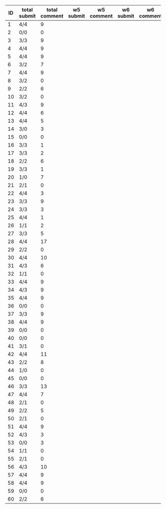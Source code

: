 |   ID | total submit   |   total comment | w5 submit   | w5 comment   | w6 submit   | w6 comment   | w7 submit   | w7 comment   | w8 submit   | w8 comment   |
|------|----------------|-----------------|-------------|--------------|-------------|--------------|-------------|--------------|-------------|--------------|
|    1 | 4/4            |               9 |             |              |             |              |             |              |             |              |
|    2 | 0/0            |               0 |             |              |             |              |             |              |             |              |
|    3 | 3/3            |               9 |             |              |             |              |             |              |             |              |
|    4 | 4/4            |               9 |             |              |             |              |             |              |             |              |
|    5 | 4/4            |               9 |             |              |             |              |             |              |             |              |
|    6 | 3/2            |               7 |             |              |             |              |             |              |             |              |
|    7 | 4/4            |               9 |             |              |             |              |             |              |             |              |
|    8 | 3/2            |               0 |             |              |             |              |             |              |             |              |
|    9 | 2/2            |               6 |             |              |             |              |             |              |             |              |
|   10 | 3/2            |               0 |             |              |             |              |             |              |             |              |
|   11 | 4/3            |               9 |             |              |             |              |             |              |             |              |
|   12 | 4/4            |               6 |             |              |             |              |             |              |             |              |
|   13 | 4/4            |               5 |             |              |             |              |             |              |             |              |
|   14 | 3/0            |               3 |             |              |             |              |             |              |             |              |
|   15 | 0/0            |               0 |             |              |             |              |             |              |             |              |
|   16 | 3/3            |               1 |             |              |             |              |             |              |             |              |
|   17 | 3/3            |               2 |             |              |             |              |             |              |             |              |
|   18 | 2/2            |               6 |             |              |             |              |             |              |             |              |
|   19 | 3/3            |               1 |             |              |             |              |             |              |             |              |
|   20 | 1/0            |               7 |             |              |             |              |             |              |             |              |
|   21 | 2/1            |               0 |             |              |             |              |             |              |             |              |
|   22 | 4/4            |               3 |             |              |             |              |             |              |             |              |
|   23 | 3/3            |               9 |             |              |             |              |             |              |             |              |
|   24 | 3/3            |               3 |             |              |             |              |             |              |             |              |
|   25 | 4/4            |               1 |             |              |             |              |             |              |             |              |
|   26 | 1/1            |               2 |             |              |             |              |             |              |             |              |
|   27 | 3/3            |               5 |             |              |             |              |             |              |             |              |
|   28 | 4/4            |              17 |             |              |             |              |             |              |             |              |
|   29 | 2/2            |               0 |             |              |             |              |             |              |             |              |
|   30 | 4/4            |              10 |             |              |             |              |             |              |             |              |
|   31 | 4/3            |               6 |             |              |             |              |             |              |             |              |
|   32 | 1/1            |               0 |             |              |             |              |             |              |             |              |
|   33 | 4/4            |               9 |             |              |             |              |             |              |             |              |
|   34 | 4/3            |               9 |             |              |             |              |             |              |             |              |
|   35 | 4/4            |               9 |             |              |             |              |             |              |             |              |
|   36 | 0/0            |               0 |             |              |             |              |             |              |             |              |
|   37 | 3/3            |               9 |             |              |             |              |             |              |             |              |
|   38 | 4/4            |               9 |             |              |             |              |             |              |             |              |
|   39 | 0/0            |               0 |             |              |             |              |             |              |             |              |
|   40 | 0/0            |               0 |             |              |             |              |             |              |             |              |
|   41 | 3/1            |               0 |             |              |             |              |             |              |             |              |
|   42 | 4/4            |              11 |             |              |             |              |             |              |             |              |
|   43 | 2/2            |               8 |             |              |             |              |             |              |             |              |
|   44 | 1/0            |               0 |             |              |             |              |             |              |             |              |
|   45 | 0/0            |               0 |             |              |             |              |             |              |             |              |
|   46 | 3/3            |              13 |             |              |             |              |             |              |             |              |
|   47 | 4/4            |               7 |             |              |             |              |             |              |             |              |
|   48 | 2/1            |               0 |             |              |             |              |             |              |             |              |
|   49 | 2/2            |               5 |             |              |             |              |             |              |             |              |
|   50 | 2/1            |               0 |             |              |             |              |             |              |             |              |
|   51 | 4/4            |               9 |             |              |             |              |             |              |             |              |
|   52 | 4/3            |               3 |             |              |             |              |             |              |             |              |
|   53 | 0/0            |               3 |             |              |             |              |             |              |             |              |
|   54 | 1/1            |               0 |             |              |             |              |             |              |             |              |
|   55 | 2/1            |               0 |             |              |             |              |             |              |             |              |
|   56 | 4/3            |              10 |             |              |             |              |             |              |             |              |
|   57 | 4/4            |               9 |             |              |             |              |             |              |             |              |
|   58 | 4/4            |               9 |             |              |             |              |             |              |             |              |
|   59 | 0/0            |               0 |             |              |             |              |             |              |             |              |
|   60 | 2/2            |               6 |             |              |             |              |             |              |             |              |